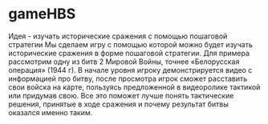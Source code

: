 # gameHBS
Идея - изучать исторические сражения с помощью пошаговой стратегии  Мы сделаем игру с помощью которой можно будет изучать исторические сражения в форме пошаговой стратегии.  Для примера рассмотрим одну из битв 2 Мировой Войны, точнее «Белорусская операция» (1944 г). В начале уровня игроку демонстрируется видео с информацией про битву, после просмотра игрок сможет расставить свои войска на карте, пользуясь предложенной в видеоролике тактикой или придумав свою. Все это поможет лучше понять тактические решения, принятые в ходе сражения и почему результат битвы оказался именно таким.  
